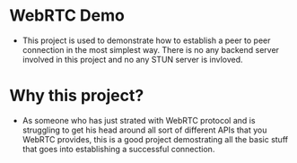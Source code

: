 # WebRTC Demo 
- This project is used to demonstrate how to establish a peer to peer connection in the most simplest way. There is no any backend server involved in this project and no any STUN server is invloved.

# Why this project?
- As someone who has just strated with WebRTC protocol and is struggling to get his head around all sort of different APIs that you WebRTC provides, this is a good project demostrating all the basic stuff that goes into establishing a successful connection.
